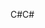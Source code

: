 <span data-ttu-id="991c5-101">C#</span><span class="sxs-lookup"><span data-stu-id="991c5-101">C#</span></span>